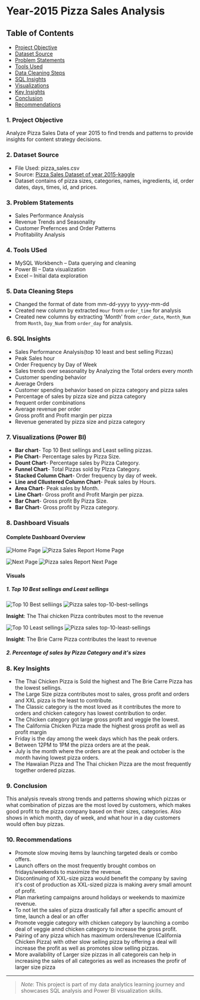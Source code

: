 # Year-2015 Pizza Sales Analysis
## Table of Contents
- [Project Objective](#1-project-objective)
- [Dataset Source](#2-dataset-source)
- [Problem Statements](#3-problem-statements)
- [Tools Used](#4-tools-used)
- [Data Cleaning Steps](#5-data-cleaning-steps)
- [SQL Insights](#6-sql-insights)
- [Visualizations](#7-visualizations-power-bi)
- [Key Insights](#8-key-insights)
- [Conclusion](#9-conclusion)
- [Recommendations](#10-recommendations)

  
### 1. Project Objective
Analyze Pizza Sales Data of year 2015 to find trends and patterns to provide insights for content strategy decisions.

### 2. Dataset Source
- File Used: pizza_sales.csv 
- Source: [Pizza Sales Dataset of year 2015-kaggle](https://www.kaggle.com/datasets/nextmillionaire/pizza-sales-dataset)  
- Dataset contains of pizza sizes, categories, names, ingredients, id, order dates, days, times, id, and prices.

### 3. Problem Statements
- Sales Performance Analysis  
- Revenue Trends and Seasonality  
- Customer Prefernces and Order Patterns  
- Profitability Analysis

### 4. Tools USed
- MySQL Workbench – Data querying and cleaning  
- Power BI – Data visualization  
- Excel – Initial data exploration

### 5. Data Cleaning Steps
-  Changed the format of date from mm-dd-yyyy to yyyy-mm-dd
-  Created new column by extracted `Hour` from `order_time` for analysis
-  Created new columns by extracting 'Month' from `order_date`, `Month_Num` from `Month`, `Day_Num` from `order_day` for analysis.

### 6. SQL Insights
- Sales Performance Analysis(top 10 least and best selling Pizzas)
- Peak Sales hour
- Order Frequency by Day of Week
- Sales trends over seasonality by Analyzing the Total orders every month
- Customer spending behavior
- Average Orders
- Customer spending behavior based on pizza category and pizza sales
- Percentage of sales by pizza size and pizza category
- frequent order combinations
- Average revenue per order
- Gross profit and Profit margin per pizza
- Revenue generated by pizza size and pizza category

### 7. Visualizations (Power BI)
- **Bar chart**- Top 10 Best sellings and Least selling pizzas.
- **Pie Chart**- Percentage sales by Pizza Size.
- **Dount Chart**- Percentage sales by Pizza Category.
- **Funnel Chart**- Total Pizzas sold by PIzza Category.
- **Stacked Column Chart**- Order frequency by day of week.
- **Line and Cllustered Column Chart**- Peak sales by Hours.
- **Area Chart**- Peak sales by Month.
- **Line Chart**- Gross profit and Profit Margin per pizza.
- **Bar Chart**- Gross profit By Pizza Size.
- **Bar Chart**- Gross profit by Pizza category.

### 8. Dashboard Visuals
#### Complete Dashboard Overview 
![Home Page](home-page.png)
![Pizza Sales Report Home Page](https://github.com/user-attachments/assets/0d845cd2-33a8-4710-bff8-56ed5fbe76d1)

![Next Page](images/next-page.png)
![Pizza sales Report Next Page](https://github.com/user-attachments/assets/df186f80-88ce-438e-a4d6-da72e357e04e)

#### Visuals
##### 1. Top 10 Best sellings and Least sellings
![Top 10 Best selliings](images/top-10-best-sellings.png)
![Pizza sales top-10-best-sellings](https://github.com/user-attachments/assets/4d392271-caec-4f6f-8e97-f20b26f5f908)

**Insight**: The Thai chicken Pizza contributes most to the revenue

![Top 10 Least sellings](images/top-10-least-sellings.png)
![Pizza sales top-10-least-sellings](https://github.com/user-attachments/assets/362d214c-cb74-45e9-a914-c7e5d83e28fd)

**Insight**: The Brie Carre Pizza contributes the least to revenue

##### 2. Percentage of sales by Pizza Category and it's sizes


### 8. Key Insights
- The Thai Chicken Pizza is Sold the highest and The Brie Carre Pizza has the lowest sellings.
- The Large Size pizza contributes most to sales, gross profit and orders and XXL pizza is the least to contribute.
- The Classic category is the most loved as it contributes the more to orders and chicken category has lowest contribution to order.
- The Chicken category got large gross profit and veggie the lowest.
- The California Chicken Pizza made the highest gross profit as well as profit margin
- Friday is the day among the week days which has the peak orders.
- Between 12PM to 1PM the pizza orders are at the peak.
- July is the month where the orders are at the peak and october is the month having lowest pizza orders.
- The Hawaiian Pizza and The Thai chicken Pizza are the most frequently together ordered pizzas.
  
### 9. Conclusion
This analysis reveals strong trends and patterns showing which pizzas or what combination of pizzas are the most loved by customers, which makes good profit to the pizza company based on their sizes, categories. Also shows in which month, day of week, and what hour in a day customers would often buy pizzas.

### 10. Recommendations
- Promote slow moving items by launching targeted deals or combo offers.
- Launch offers on the most frequently brought combos on fridays/weekends to maximize the revenue.
- Discontinuing of XXL-size pizza would benefit the company by saving it's cost of production as XXL-sized pizza is making avery small amount of profit.
- Plan marketing campaigns around holidays or weekends to maximize revenue.
- To not let the sales of pizza drastically fall after a specific amount of time, launch a deal or an offer 
- Promote veggie category with chicken category by launching a combo deal of veggie annd chicken category to increase the gross profit.
- Pairing of any pizza which has maximum orders/revenue (California Chicken Pizza) with other slow selling pizza by offering a deal will increase the profit as well as promotes slow selling pizzas.
- More availability of Larger size pizzas in all categoreis can help in increasing the sales of all categories as well as increases the profir of larger size pizza

---

> *Note*: This project is part of my data analytics learning journey and showcases SQL analysis and Power BI visualization skills.
